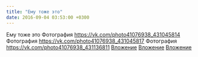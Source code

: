 ```yaml
---
title: "Ему тоже это"
date: 2016-09-04 03:53:00 +0300
---
```


Ему тоже это
Фотография
<a class="vk-attach" href="https://vk.com/photo41076938_431045814">https://vk.com/photo41076938_431045814</a>
Фотография
<a class="vk-attach" href="https://vk.com/photo41076938_431045817">https://vk.com/photo41076938_431045817</a>
Фотография
<a class="vk-attach" href="https://vk.com/photo41076938_431136811">https://vk.com/photo41076938_431136811</a>
<a class="vk-attach" href="https://vk.com/photo41076938_431045814">Вложение</a>
<a class="vk-attach" href="https://vk.com/photo41076938_431045817">Вложение</a>
<a class="vk-attach" href="https://vk.com/photo41076938_431136811">Вложение</a>
